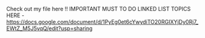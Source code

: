 Check out my file here !! IMPORTANT MUST TO DO LINKED LIST TOPICS HERE - https://docs.google.com/document/d/1PyEg0et6cYwydiTO20RGIXYjDy0Rj7_EWtZ_M5J5vqQ/edit?usp=sharing
